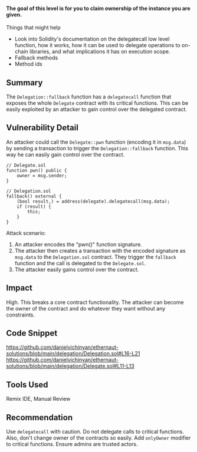 #### The goal of this level is for you to claim ownership of the instance you are given.
Things that might help
- Look into Solidity's documentation on the delegatecall low level function, how it works, how it can be used to delegate operations to on-chain libraries, and what implications it has on execution scope.
- Fallback methods
- Method ids

## Summary
The `Delegation::fallback` function has a `delegatecall` function that exposes the whole `Delegate` contract with its critical functions. This can be easily exploited by an attacker to gain control over the delegated contract.

## Vulnerability Detail
An attacker could call the `Delegate::pwn` function (encoding it in `msg.data`) by sending a transaction to trigger the `Delegation::fallback` function. This way he can easily gain control over the contract.

```solidity
// Delegate.sol
function pwn() public {
    owner = msg.sender;
}

// Delegation.sol
fallback() external {
    (bool result,) = address(delegate).delegatecall(msg.data);
    if (result) {
        this;
    }
}
```

Attack scenario:
1. An attacker encodes the "pwn()" function signature.
2. The attacker then creates a transaction with the encoded signature as `msg.data` to the `Delegation.sol` contract. They trigger the `fallback` function and the call is delegated to the `Delegate.sol`.
3. The attacker easily gains control over the contract.

## Impact
High. This breaks a core contract functionality. The attacker can become the owner of the contract and do whatever they want without any constraints.

## Code Snippet
https://github.com/danielvichinyan/ethernaut-solutions/blob/main/delegation/Delegation.sol#L16-L21
https://github.com/danielvichinyan/ethernaut-solutions/blob/main/delegation/Delegate.sol#L11-L13

## Tools Used
Remix IDE, Manual Review

## Recommendation
Use `delegatecall` with caution. Do not delegate calls to critical functions.
Also, don't change owner of the contracts so easily.
Add `onlyOwner` modifier to critical functions. 
Ensure admins are trusted actors.
